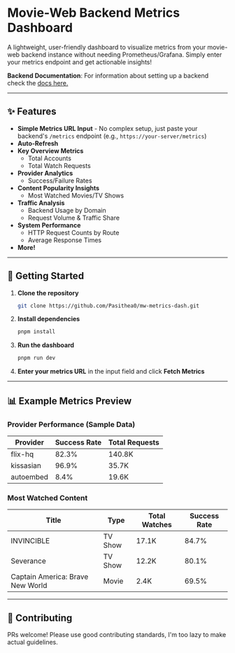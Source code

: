 # Movie-Web Backend Metrics Dashboard

A lightweight, user-friendly dashboard to visualize metrics from your movie-web backend instance without needing Prometheus/Grafana. Simply enter your metrics endpoint and get actionable insights!

**Backend Documentation**: 
For information about setting up a backend check the [docs here.](https://docs.undi.rest/backend/introduction)

---

## ✨ Features
- **Simple Metrics URL Input** - No complex setup, just paste your backend's `/metrics` endpoint (e.g., `https://your-server/metrics`)
- **Auto-Refresh**
- **Key Overview Metrics**  
  - Total Accounts
  - Total Watch Requests
- **Provider Analytics**  
  - Success/Failure Rates
- **Content Popularity Insights**  
  - Most Watched Movies/TV Shows
- **Traffic Analysis**  
  - Backend Usage by Domain
  - Request Volume & Traffic Share
- **System Performance**  
  - HTTP Request Counts by Route
  - Average Response Times
- **More!**

---

## 🚀 Getting Started

1. **Clone the repository**
   ```bash
   git clone https://github.com/Pasithea0/mw-metrics-dash.git
   ```
2. **Install dependencies**
   ```bash
   pnpm install
   ```
3. **Run the dashboard**
   ```bash
   pnpm run dev
   ```
4. **Enter your metrics URL** in the input field and click **Fetch Metrics**

---

## 📊 Example Metrics Preview

### Provider Performance (Sample Data)
| Provider       | Success Rate | Total Requests |
|----------------|--------------|----------------|
| flix-hq       | 82.3%        | 140.8K         |
| kissasian      | 96.9%        | 35.7K          |
| autoembed      | 8.4%         | 19.6K          |

### Most Watched Content
| Title                          | Type     | Total Watches | Success Rate |
|--------------------------------|----------|---------------|--------------|
| INVINCIBLE                     | TV Show  | 17.1K         | 84.7%        |
| Severance                      | TV Show  | 12.2K         | 80.1%        |
| Captain America: Brave New World | Movie    | 2.4K          | 69.5%        |


---

## 🤝 Contributing
PRs welcome! Please use good contributing standards, I'm too lazy to make actual guidelines. 

